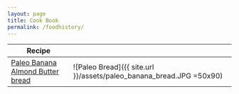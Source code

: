 ```yaml
---
layout: page
title: Cook Book
permalink: /foodhistory/
---
```



|Recipe| |
|---|---|
|[Paleo Banana Almond Butter bread](http://mela.ro/food/2018/09/25/Paleo-banana-bread/)|![Paleo Bread]({{ site.url }}/assets/paleo_banana_bread.JPG =50x90)|
